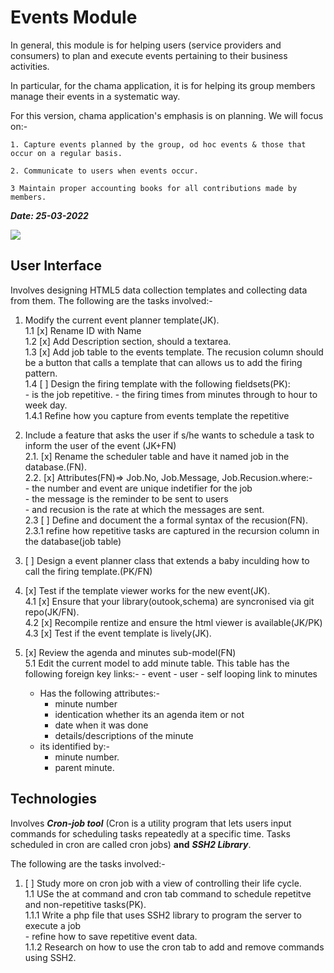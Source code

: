 # Events Module

In general, this module is for helping users (service providers and consumers) to plan and execute events pertaining to their business activities.

In particular, for the chama application, it is for helping its group members manage their events in a systematic way.

For this version, chama application's emphasis is on planning. We will focus on:- 

    1. Capture events planned by the group, od hoc events & those that occur on a regular basis.

    2. Communicate to users when events occur. 

    3 Maintain proper accounting books for all contributions made by members.

***Date: 25-03-2022***

![](events.svg)

## User Interface

Involves designing HTML5 data collection templates and collecting data from them. The following are the tasks involved:-

1. Modify the current event planner template(JK).  
    1.1 [x] Rename ID with Name  
    1.2 [x] Add Description section, should a textarea.  
    1.3 [x] Add job table to the events template. The recusion column should be a button that calls a template that can allows us to add the firing pattern.  
    1.4 [ ] Design the firing template with the following fieldsets(PK):  
        - is the job repetitive.
        - the firing times from minutes through to hour to week day.  
        1.4.1 Refine how you capture from events template the repetitive  

2. Include a feature that asks the user if s/he wants to schedule a task to inform the user of the event (JK+FN)  
            2.1. [x] Rename the scheduler table and have it named job in the database.(FN).  
            2.2. [x] Attributes(FN)=> Job.No, Job.Message, Job.Recusion.where:-  
              - the number and event are unique indetifier for the job  
              - the message is the reminder to be sent to users  
              - and recusion is the rate at which the messages are sent.  
             2.3 [ ] Define and document the a formal syntax of the recusion(FN).  
                2.3.1 refine how repetitive tasks are captured in the recursion column in the database(job table)  

3. [ ] Design a event planner class that extends a baby inculding how to call the firing template.(PK/FN)

4. [x] Test if the template viewer works for the new event(JK).  
    4.1 [x] Ensure that your library(outook,schema) are syncronised via git repo(JK/FN).  
    4.2 [x] Recompile rentize and ensure the html viewer is available(JK/PK)  
    4.3 [x] Test if the event template is lively(JK).  
5. [x] Review the agenda and minutes sub-model(FN)  
    5.1 Edit the current model to add minute table. This table has the following foreign key links:-
        - event 
        - user
        - self looping link to minutes  
    - Has the following attributes:-    
        - minute number
        - identication whether its an agenda item or not
        - date when it was done
        - details/descriptions of the minute      
    - its identified by:-
        - minute number.
        - parent minute. 

## Technologies

Involves ***Cron-job tool*** (Cron is a utility program that lets users input commands for scheduling tasks repeatedly at a specific time. Tasks scheduled in cron are called cron jobs) **and** ***SSH2 Library***.

The following are the tasks involved:-

1. [ ] Study more on cron job with a view of controlling their life cycle.  
    1.1 USe the at command and cron tab command to schedule repetitve and non-repetitive tasks(PK).  
        1.1.1 Write a php file that uses SSH2 library to program the server to execute a job  
            - refine how to save repetitive event data.  
        1.1.2 Research on how to use the cron tab to add and remove commands using SSH2.